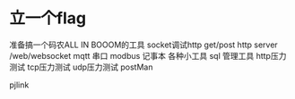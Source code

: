 #  立一个flag
准备搞一个码农ALL IN BOOOM的工具
socket调试http get/post
http server  /web/websocket 
mqtt 
串口 modbus
记事本
各种小工具
sql 管理工具
http压力测试
tcp压力测试
udp压力测试
postMan

pjlink

